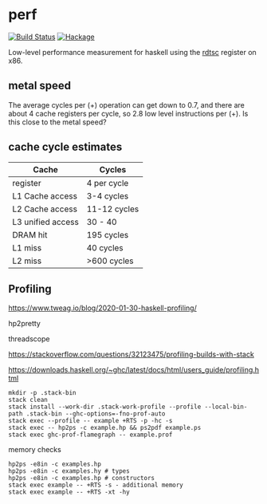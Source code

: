 perf
===

[![Build Status](https://travis-ci.org/tonyday567/perf.svg)](https://travis-ci.org/tonyday567/perf) [![Hackage](https://img.shields.io/hackage/v/perf.svg)](https://hackage.haskell.org/package/perf)

Low-level performance measurement for haskell using the [rdtsc](https://en.wikipedia.org/wiki/Time_Stamp_Counter) register on x86.



metal speed
---

The average cycles per (+) operation can get down to 0.7, and there are about 4 cache registers per cycle, so 2.8 low level instructions per (+).  Is this close to the metal speed?

cache cycle estimates
---------------------

| Cache             | Cycles         |
|-------------------|----------------|
| register          | 4 per cycle    |
| L1 Cache access   | 3-4 cycles     |
| L2 Cache access   | 11-12 cycles   |
| L3 unified access | 30 - 40        |
| DRAM hit          | 195 cycles     |
| L1 miss           | 40 cycles      |
| L2 miss           | &gt;600 cycles |

Profiling
---

https://www.tweag.io/blog/2020-01-30-haskell-profiling/

hp2pretty

threadscope

https://stackoverflow.com/questions/32123475/profiling-builds-with-stack


https://downloads.haskell.org/~ghc/latest/docs/html/users_guide/profiling.html

```
mkdir -p .stack-bin
stack clean
stack install --work-dir .stack-work-profile --profile --local-bin-path .stack-bin --ghc-options=-fno-prof-auto
stack exec --profile -- example +RTS -p -hc -s
stack exec -- hp2ps -c example.hp && ps2pdf example.ps
stack exec ghc-prof-flamegraph -- example.prof
```

memory checks

```
hp2ps -e8in -c examples.hp
hp2ps -e8in -c examples.hy # types
hp2ps -e8in -c examples.hp # constructors
stack exec example -- +RTS -s - additional memory
stack exec example -- +RTS -xt -hy
```


